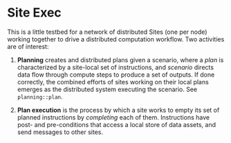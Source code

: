 # Site Exec
This is a little testbed for a network of distributed Sites (one per node) working together to drive a distributed computation workflow. Two activities are of interest:
1. **Planning** creates and distributed plans given a scenario, where a _plan_ is characterized by a site-local set of instructions, and _scenario_ directs data flow through compute steps to produce a set of outputs. If done correctly, the combined efforts of sites working on their local plans emerges as the distributed system executing the scenario. See `planning::plan`.

1. **Plan execution** is the process by which a site works to empty its set of planned instructions by _completing_ each of them. Instructions have post- and pre-conditions that access a local store of data assets, and send messages to other sites. 